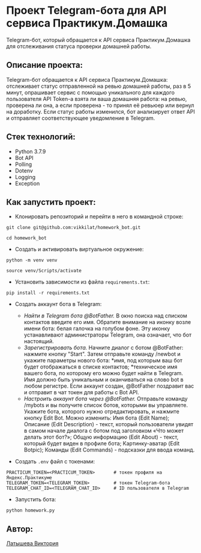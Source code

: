 # Проект Telegram-бота для API сервиса Практикум.Домашка
Telegram-бот, который обращается к API сервиса Практикум.Домашка для отслеживания
статуса проверки домашней работы.

## Описание проекта:
Telegram-бот обращается к API сервиса Практикум.Домашка: отслеживает
статус отправленной на ревью домашней работы, раз в 5 минут, опрашивает сервис
с помощью уникального для каждого пользователя API Token-a взята ли ваша домашняя
работа: на ревью, проверена ли она, а если проверена - то принял её ревьюер или
вернул на доработку. Если статус работы изменился, бот анализирует ответ API и
отправляет соответствующее уведомление в Telegram.

## Стек технологий:
* Python 3.7.9
* Bot API
* Polling
* Dotenv
* Logging
* Exception

## Как запустить проект:

* Клонировать репозиторий и перейти в него в командной строке:

```
git clone git@github.com:vikkilat/homework_bot.git
```

```
cd homework_bot
```

* Создать и активировать виртуальное окружение:

```
python -m venv venv
```

```
source venv/Scripts/activate
```

* Установить зависимости из файла ```requirements.txt```:

```
pip install -r requirements.txt
```

* Создать аккаунт бота в Telegram:
  - *Найти в Telegram бота @BotFather.* В окно поиска над списком контактов
  введите его имя. Обратите внимание на иконку возле имени бота: белая галочка
  на голубом фоне. Эту иконку устанавливают администраторы Telegram, она означает,
  что бот настоящий.
  - *Зарегистрировать бота.*
  Начните диалог с ботом @BotFather: нажмите кнопку "Start".
  Затем отправьте  команду /newbot и укажите параметры нового бота:
  *имя, под которым ваш бот будет отображаться в списке контактов;
  *техническое имя вашего бота, по которому его можно будет найти в Telegram.
  Имя должно быть уникальным и оканчиваться на слово bot в любом регистре.
  Если аккаунт создан, @BotFather поздравит вас и отправит в чат токен для работы
  с Bot API.
  - *Настроить аккаунт бота через @BotFather.*
  Отправьте команду /mybots и вы получите список ботов, которыми вы управляете.
  Укажите бота, которого нужно отредактировать, и нажмите кнопку Edit Bot.
  Можно изменить:
  Имя бота (Edit Name);
  Описание (Edit Description) - текст, который пользователи увидят в самом начале
  диалога с ботом под заголовком «Что может делать этот бот?»;
  Общую информацию (Edit About) - текст, который будет виден в профиле бота;
  Картинку-аватар (Edit Botpic);
  Команды (Edit Commands) - подсказки для ввода команд.


* Создать ```.env``` файл с токенами:
```
PRACTICUM_TOKEN=<PRACTICUM_TOKEN>       # токен профиля на Яндекс.Практикуме
TELEGRAM_TOKEN=<TELEGRAM_TOKEN>         # токен Telegram-бота
TELEGRAM_CHAT_ID=<TELEGRAM_CHAT_ID>     # ID пользователя в Telegram
```

* Запустить бота:
```
python homework.py
```

## Автор:
[Латышева Виктория](https://github.com/vikkilat)
